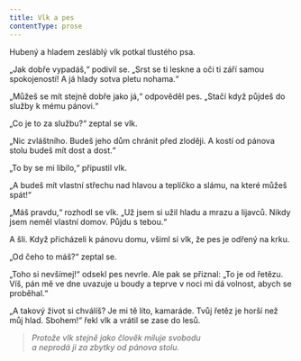 ```yaml
---
title: Vlk a pes
contentType: prose
---
```


Hubený a hladem zesláblý vlk potkal tlustého psa.

„Jak dobře vypadáš,“ podivil se. „Srst se ti leskne a oči ti září samou spokojeností! A já hlady sotva pletu nohama.“

„Můžeš se mít stejně dobře jako já,“ odpověděl pes. „Stačí když půjdeš do služby k mému pánovi.“

„Co je to za službu?“ zeptal se vlk.

„Nic zvláštního. Budeš jeho dům chránit před zloději. A kostí od pánova stolu budeš mít dost a dost.“

„To by se mi líbilo,“ připustil vlk.

„A budeš mít vlastní střechu nad hlavou a teplíčko a slámu, na které můžeš spát!“

„Máš pravdu,“ rozhodl se vlk. „Už jsem si užil hladu a mrazu a lijavců. Nikdy jsem neměl vlastní domov. Půjdu s tebou.“

A šli. Když přicházeli k pánovu domu, všiml si vlk, že pes je odře­ný na krku.

„Od čeho to máš?“ zeptal se.

„Toho si nevšímej!“ odsekl pes nevrle. Ale pak se přiznal: „To je od řetězu. Víš, pán mě ve dne uvazuje u boudy a teprve v noci mi dá volnost, abych se proběhal.“

„A takový život si chválíš? Je mi tě líto, kamaráde. Tvůj řetěz je horší než můj hlad. Sbohem!“ řekl vlk a vrátil se zase do lesů.

  

> _Protože vlk stejně jako člověk miluje svobodu  
> a neprodá ji za zbytky od pánova stolu._
